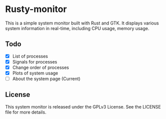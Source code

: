 # Rusty-monitor

This is a simple system monitor built with Rust and GTK. It displays various system information in real-time, including CPU usage, memory usage.

## Todo 
- [x] List of processes
- [X] Signals for processes
- [X] Change order of processes
- [X] Plots of system usage
- [ ] About the system page (Current)

## License

This system monitor is released under the GPLv3 License. See the LICENSE file for more details.

